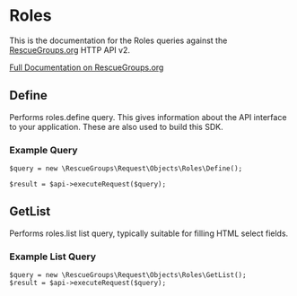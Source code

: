 # Roles

This is the documentation for the Roles queries against the [RescueGroups.org](https://www.rescuegroups.org/) HTTP API v2.

[Full Documentation on RescueGroups.org](https://userguide.rescuegroups.org/display/APIDG/Object+definitions#Objectdefinitions-roles)

## Define
Performs roles.define query. This gives information about the API interface to your application. These are also used to build this SDK.

### Example Query

    $query = new \RescueGroups\Request\Objects\Roles\Define();

    $result = $api->executeRequest($query);
## GetList
Performs roles.list list query, typically suitable for filling HTML select fields.

### Example List Query

    $query = new \RescueGroups\Request\Objects\Roles\GetList();
    $result = $api->executeRequest($query);
